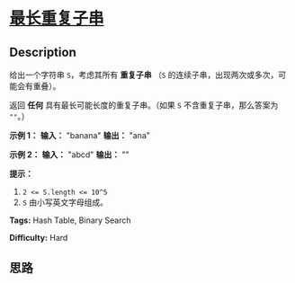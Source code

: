# [最长重复子串][title]

## Description

给出一个字符串 `S`，考虑其所有 **重复子串** （`S` 的连续子串，出现两次或多次，可能会有重叠）。

返回 **任何** 具有最长可能长度的重复子串。（如果 `S` 不含重复子串，那么答案为 `""`。）



**示例 1：**
            **输入：** "banana"    **输出：** "ana"    

**示例 2：**
            **输入：** "abcd"    **输出：** ""    



**提示：**

  1. `2 <= S.length <= 10^5`
  2. `S` 由小写英文字母组成。


**Tags:** Hash Table, Binary Search

**Difficulty:** Hard

## 思路

[title]: https://leetcode-cn.com/problems/longest-duplicate-substring
